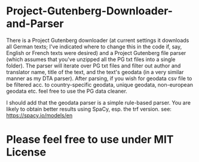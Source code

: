 # Project-Gutenberg-Downloader-and-Parser
There is a Project Gutenberg downloader (at current settings it downloads all German texts; I've indicated where to change this in the code if, say, English or French texts were desired) and a Project Gutenberg file parser (which assumes that you've unzipped all the PG txt files into a single folder). The parser will iterate over PG txt files and filter out author and translator name, title of the text, and the text's geodata (in a very similar manner as my DTA parser). 
After parsing, if you wish for geodata csv file to be filtered acc. to country-specific geodata, unique geodata, non-european geodata etc. feel free to use the PG data cleaner.

I should add that the geodata parser is a simple rule-based parser. You are likely to obtain better results using SpaCy, esp. the trf version. see: https://spacy.io/models/en

# Please feel free to use under MIT License
